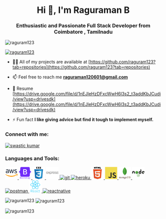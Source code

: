 <h1 align="center">Hi 👋, I'm Raguraman B</h1>
<h3 align="center">Enthusiastic and Passionate Full Stack Developer from Coimbatore , Tamilnadu</h3>

<p align="left"> <img src="https://komarev.com/ghpvc/?username=raguram123&label=Profile%20views&color=0e75b6&style=flat" alt="raguram123" /> </p>

<p align="left"> <a href="https://github.com/ryo-ma/github-profile-trophy"><img src="https://github-profile-trophy.vercel.app/?username=raguram123" alt="raguram123" /></a> </p>

- 👨‍💻 All of my projects are available at [https://github.com/raguram123?tab=repositories](https://github.com/raguram123?tab=repositories)

- 📫 Feel free to reach me **raguraman120601@gmail.com**

- 📄 Resume [https://drive.google.com/file/d/1nEJleHzDFxcWwH6l3s2_t3addKbJCudi/view?usp=drivesdk](https://drive.google.com/file/d/1nEJleHzDFxcWwH6l3s2_t3addKbJCudi/view?usp=drivesdk)

- ⚡ Fun fact **I like giving advice but find it tough to implement myself.**

<h3 align="left">Connect with me:</h3>
<p align="left">
<a href="https://www.linkedin.com/in/swastic-kumar-a56910157/" target="blank"><img align="center" src="https://raw.githubusercontent.com/rahuldkjain/github-profile-readme-generator/master/src/images/icons/Social/linked-in-alt.svg" alt="swastic kumar" height="30" width="40" /></a>
</p>

<h3 align="left">Languages and Tools:</h3>
<p align="left"> <a href="https://aws.amazon.com" target="_blank" rel="noreferrer"> <img src="https://raw.githubusercontent.com/devicons/devicon/master/icons/amazonwebservices/amazonwebservices-original-wordmark.svg" alt="aws" width="40" height="40"/> </a> <a href="https://getbootstrap.com" target="_blank" rel="noreferrer"> <img src="https://raw.githubusercontent.com/devicons/devicon/master/icons/bootstrap/bootstrap-plain-wordmark.svg" alt="bootstrap" width="40" height="40"/> </a> <a href="https://www.w3schools.com/css/" target="_blank" rel="noreferrer"> <img src="https://raw.githubusercontent.com/devicons/devicon/master/icons/css3/css3-original-wordmark.svg" alt="css3" width="40" height="40"/> </a> <a href="https://expressjs.com" target="_blank" rel="noreferrer"> <img src="https://raw.githubusercontent.com/devicons/devicon/master/icons/express/express-original-wordmark.svg" alt="express" width="40" height="40"/> </a> <a href="https://git-scm.com/" target="_blank" rel="noreferrer"> <img src="https://www.vectorlogo.zone/logos/git-scm/git-scm-icon.svg" alt="git" width="40" height="40"/> </a> <a href="https://heroku.com" target="_blank" rel="noreferrer"> <img src="https://www.vectorlogo.zone/logos/heroku/heroku-icon.svg" alt="heroku" width="40" height="40"/> </a> <a href="https://www.w3.org/html/" target="_blank" rel="noreferrer"> <img src="https://raw.githubusercontent.com/devicons/devicon/master/icons/html5/html5-original-wordmark.svg" alt="html5" width="40" height="40"/> </a> <a href="https://developer.mozilla.org/en-US/docs/Web/JavaScript" target="_blank" rel="noreferrer"> <img src="https://raw.githubusercontent.com/devicons/devicon/master/icons/javascript/javascript-original.svg" alt="javascript" width="40" height="40"/> </a> <a href="https://www.mongodb.com/" target="_blank" rel="noreferrer"> <img src="https://raw.githubusercontent.com/devicons/devicon/master/icons/mongodb/mongodb-original-wordmark.svg" alt="mongodb" width="40" height="40"/> </a> <a href="https://nodejs.org" target="_blank" rel="noreferrer"> <img src="https://raw.githubusercontent.com/devicons/devicon/master/icons/nodejs/nodejs-original-wordmark.svg" alt="nodejs" width="40" height="40"/> </a> <a href="https://postman.com" target="_blank" rel="noreferrer"> <img src="https://www.vectorlogo.zone/logos/getpostman/getpostman-icon.svg" alt="postman" width="40" height="40"/> </a> <a href="https://reactjs.org/" target="_blank" rel="noreferrer"> <img src="https://raw.githubusercontent.com/devicons/devicon/master/icons/react/react-original-wordmark.svg" alt="react" width="40" height="40"/> </a> <a href="https://reactnative.dev/" target="_blank" rel="noreferrer"> <img src="https://reactnative.dev/img/header_logo.svg" alt="reactnative" width="40" height="40"/> </a> </p>

<p><img align="left" src="https://github-readme-stats.vercel.app/api/top-langs?username=raguram123&show_icons=true&locale=en&layout=compact" alt="raguram123" /></p>

<p>&nbsp;<img align="center" src="https://github-readme-stats.vercel.app/api?username=raguram123&show_icons=true&locale=en" alt="raguram123" /></p>

<p><img align="center" src="https://github-readme-streak-stats.herokuapp.com/?user=raguram123&" alt="raguram123" /></p>
